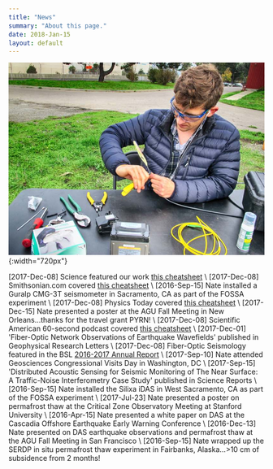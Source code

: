 ```yaml
---
title: "News"
summary: "About this page."
date: 2018-Jan-15
layout: default
---
```

![Researcher Portrait](assets/images/rfs/nateSplice.jpg "nateSplice"){:width="720px"}

[2017-Dec-08]  Science featured our work [this cheatsheet](http://ricostacruz.com/cheatsheets/markdown.html)
\\
[2017-Dec-08]  Smithsonian.com covered [this cheatsheet](http://ricostacruz.com/cheatsheets/markdown.html)
\\
[2016-Sep-15]  Nate installed a Guralp CMG-3T seismometer in Sacramento, CA as part of the FOSSA experiment
\\
[2017-Dec-08]  Physics Today covered [this cheatsheet](http://ricostacruz.com/cheatsheets/markdown.html)
\\
[2017-Dec-15]  Nate presented a poster at the AGU Fall Meeting in New Orleans...thanks for the travel grant PYRN!
\\
[2017-Dec-08]  Scientific American 60-second podcast covered [this cheatsheet](http://ricostacruz.com/cheatsheets/markdown.html)
\\
[2017-Dec-01]  'Fiber-Optic Network Observations of Earthquake Wavefields' published in Geophysical Research Letters
\\
[2017-Dec-08]  Fiber-Optic Seismology featured in the BSL [2016-2017 Annual Report](http://ricostacruz.com/cheatsheets/markdown.html)
\\
[2017-Sep-10]  Nate attended Geosciences Congressional Visits Day in Washington, DC
\\
[2017-Sep-15]  'Distributed Acoustic Sensing for Seismic Monitoring of The Near Surface: A Traffic-Noise Interferometry Case Study' published in Science Reports
\\
[2016-Sep-15]  Nate installed the Silixa iDAS in West Sacramento, CA as part of the FOSSA experiment
\\
[2017-Jul-23]  Nate presented a poster on permafrost thaw at the Critical Zone Observatory Meeting at Stanford University
\\
[2016-Apr-15]  Nate presented a white paper on DAS at the Cascadia Offshore Earthquake Early Warning Conference
\\
[2016-Dec-13]  Nate presented on DAS earthquake observations and permafrost thaw at the AGU Fall Meeting in San Francisco
\\
[2016-Sep-15]  Nate wrapped up the SERDP in situ permafrost thaw experiment in Fairbanks, Alaska...>10 cm of subsidence from 2 months!
